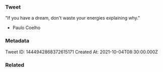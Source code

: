 ### Tweet
"If you have a dream, don't waste your energies explaining why." 

- Paulo Coelho

### Metadata
Tweet ID: 1444942868372615171
Created At: 2021-10-04T08:30:00.000Z

### Related

